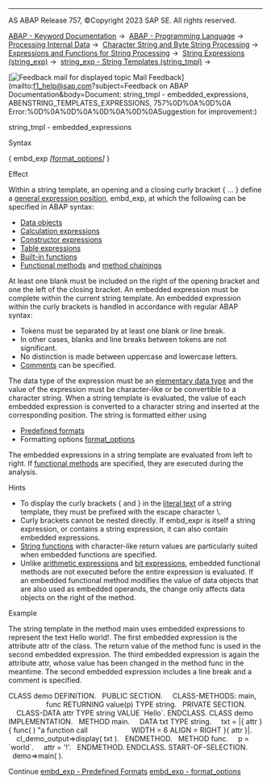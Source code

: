   

* * *

AS ABAP Release 757, ©Copyright 2023 SAP SE. All rights reserved.

[ABAP - Keyword Documentation](javascript:call_link\('abenabap.htm'\)) →  [ABAP - Programming Language](javascript:call_link\('abenabap_reference.htm'\)) →  [Processing Internal Data](javascript:call_link\('abenabap_data_working.htm'\)) →  [Character String and Byte String Processing](javascript:call_link\('abenabap_data_string.htm'\)) →  [Expressions and Functions for String Processing](javascript:call_link\('abenstring_processing_expr_func.htm'\)) →  [String Expressions (string\_exp)](javascript:call_link\('abapcompute_string.htm'\)) →  [string\_exp - String Templates (string\_tmpl)](javascript:call_link\('abenstring_templates.htm'\)) → 

 [![](Mail.gif?object=Mail.gif&sap-language=EN "Feedback mail for displayed topic") Mail Feedback](mailto:f1_help@sap.com?subject=Feedback on ABAP Documentation&body=Document: string_tmpl - embedded_expressions, ABENSTRING_TEMPLATES_EXPRESSIONS, 757%0D%0A%0D%0A
Error:%0D%0A%0D%0A%0D%0A%0D%0ASuggestion for improvement:)

string\_tmpl - embedded\_expressions

Syntax

{ embd\_exp *\[*[format\_options](javascript:call_link\('abapcompute_string_format_options.htm'\))*\]* }

Effect

Within a string template, an opening and a closing curly bracket { ... } define a [general expression position](javascript:call_link\('abengeneral_expr_position_glosry.htm'\) "Glossary Entry"), embd\_exp, at which the following can be specified in ABAP syntax:

-   [Data objects](javascript:call_link\('abendata_object_glosry.htm'\) "Glossary Entry")
-   [Calculation expressions](javascript:call_link\('abencalculation_expression_glosry.htm'\) "Glossary Entry")
-   [Constructor expressions](javascript:call_link\('abenconstructor_expression_glosry.htm'\) "Glossary Entry")
-   [Table expressions](javascript:call_link\('abentable_expression_glosry.htm'\) "Glossary Entry")
-   [Built-in functions](javascript:call_link\('abenbuiltin_function_glosry.htm'\) "Glossary Entry")
-   [Functional methods](javascript:call_link\('abenfunctional_method_glosry.htm'\) "Glossary Entry") and [method chainings](javascript:call_link\('abenmethod_chaining_glosry.htm'\) "Glossary Entry")

At least one blank must be included on the right of the opening bracket and one the left of the closing bracket. An embedded expression must be complete within the current string template. An embedded expression within the curly brackets is handled in accordance with regular ABAP syntax:

-   Tokens must be separated by at least one blank or line break.
-   In other cases, blanks and line breaks between tokens are not significant.
-   No distinction is made between uppercase and lowercase letters.
-   [Comments](javascript:call_link\('abencomment_glosry.htm'\) "Glossary Entry") can be specified.

The data type of the expression must be an [elementary data type](javascript:call_link\('abenelementary_data_type_glosry.htm'\) "Glossary Entry") and the value of the expression must be character-like or be convertible to a character string. When a string template is evaluated, the value of each embedded expression is converted to a character string and inserted at the corresponding position. The string is formatted either using

-   [Predefined formats](javascript:call_link\('abenstring_templates_predef_format.htm'\))
-   Formatting options [format\_options](javascript:call_link\('abapcompute_string_format_options.htm'\))

The embedded expressions in a string template are evaluated from left to right. If [functional methods](javascript:call_link\('abenfunctional_method_glosry.htm'\) "Glossary Entry") are specified, they are executed during the analysis.

Hints

-   To display the curly brackets { and } in the [literal text](javascript:call_link\('abenstring_templates_literals.htm'\)) of a string template, they must be prefixed with the escape character \\.
-   Curly brackets cannot be nested directly. If embd\_expr is itself a string expression, or contains a string expression, it can also contain embedded expressions.
-   [String functions](javascript:call_link\('abenstring_function_glosry.htm'\) "Glossary Entry") with character-like return values are particularly suited when embedded functions are specified.
-   Unlike [arithmetic expressions](javascript:call_link\('abapcompute_arith.htm'\)) and [bit expressions](javascript:call_link\('abapcompute_bit.htm'\)), embedded functional methods are not executed before the entire expression is evaluated. If an embedded functional method modifies the value of data objects that are also used as embedded operands, the change only affects data objects on the right of the method.

Example

The string template in the method main uses embedded expressions to represent the text Hello world!. The first embedded expression is the attribute attr of the class. The return value of the method func is used in the second embedded expression. The third embedded expression is again the attribute attr, whose value has been changed in the method func in the meantime. The second embedded expression includes a line break and a comment is specified.

CLASS demo DEFINITION.
  PUBLIC SECTION.
    CLASS-METHODS: main,
                   func RETURNING value(p) TYPE string.
  PRIVATE SECTION.
    CLASS-DATA attr TYPE string VALUE \`Hello\`.
ENDCLASS.
CLASS demo IMPLEMENTATION.
  METHOD main.
    DATA txt TYPE string.
    txt = |{ attr }{ func( ) "a function call
                     WIDTH = 6 ALIGN = RIGHT }{ attr }|.
    cl\_demo\_output=>display( txt ).
  ENDMETHOD.
  METHOD func.
    p = \`world\`.
    attr = '!'.
  ENDMETHOD.
ENDCLASS.
START-OF-SELECTION.
  demo=>main( ).

Continue
[embd\_exp - Predefined Formats](javascript:call_link\('abenstring_templates_predef_format.htm'\))
[embd\_exp - format\_options](javascript:call_link\('abapcompute_string_format_options.htm'\))